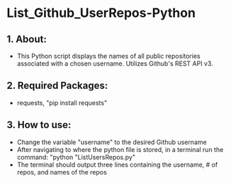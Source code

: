 # List_Github_UserRepos-Python

## 1. About:
- This Python script displays the names of all public repositories associated with a chosen username. Utilizes Github's REST API v3.

## 2. Required Packages:
- requests, "pip install requests"

## 3. How to use:
- Change the variable "username" to the desired Github username
- After navigating to where the python file is stored, in a terminal run the command:
	"python "ListUsersRepos.py"
- The terminal should output three lines containing the username, # of repos, and names of the repos

